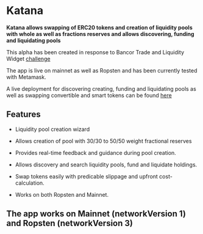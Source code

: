 # Katana

**Katana allows swapping of ERC20 tokens and creation of liquidity pools with whole as well as fractions reserves and allows discovering, funding and liquidating pools**

This alpha has been created in response to Bancor Trade and Liquidity Widget [challenge](https://gitcoin.co/issue/bancorprotocol/contracts/336/3947)

The app is live on mainnet as well as Ropsten and has been currently tested with Metamask. 

A live deployment for discovering creating, funding and liquidating pools as well as swapping convertible and smart tokens can be found [here](https://katanapools.com/)


## Features

- Liquidity pool creation wizard

- Allows creation of pool with 30/30 to 50/50 weight fractional reserves

- Provides real-time feedback and guidance during pool creation.

- Allows discovery and search liquidity pools, fund and liquidate holdings.

- Swap tokens easily with predicable slippage and upfront cost-calculation.

- Works on both Ropsten and Mainnet. 

## The app works on Mainnet (networkVersion 1) and Ropsten (networkVersion 3)

